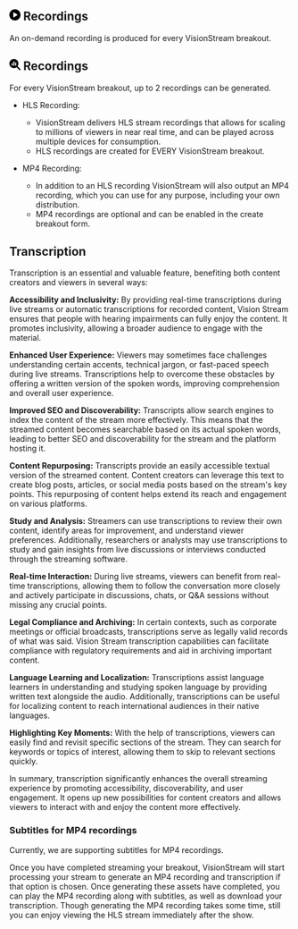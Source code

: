 ## <img src="https://raw.githubusercontent.com/vishaldhole173/pro-stream-documentation/main/fontawesome/svgs/solid/circle-play.svg" width="20" height="20"> Recordings

An on-demand recording is produced for every VisionStream breakout.

## <img src="https://raw.githubusercontent.com/vishaldhole173/pro-stream-documentation/main/fontawesome/svgs/solid/magnifying-glass-chart.svg" width="20" height="20">  Recordings

For every VisionStream breakout, up to 2 recordings can be generated. 

* HLS Recording:

  - VisionStream delivers HLS stream recordings that allows for scaling to millions of viewers in near real time, and can be played across multiple devices for consumption.
  - HLS recordings are created for EVERY VisionStream breakout.

* MP4 Recording:

  - In addition to an HLS recording VisionStream will also output an MP4 recording, which you can use for any purpose, including your own distribution.
  - MP4 recordings are optional and can be enabled in the create breakout form.

## Transcription

Transcription is an essential and valuable feature, benefiting both content creators and viewers in several ways:

**Accessibility and Inclusivity:** By providing real-time transcriptions during live streams or automatic transcriptions for recorded content, Vision Stream ensures that people with hearing impairments can fully enjoy the content. It promotes inclusivity, allowing a broader audience to engage with the material.

**Enhanced User Experience:** Viewers may sometimes face challenges understanding certain accents, technical jargon, or fast-paced speech during live streams. Transcriptions help to overcome these obstacles by offering a written version of the spoken words, improving comprehension and overall user experience.

**Improved SEO and Discoverability:** Transcripts allow search engines to index the content of the stream more effectively. This means that the streamed content becomes searchable based on its actual spoken words, leading to better SEO and discoverability for the stream and the platform hosting it.

**Content Repurposing:** Transcripts provide an easily accessible textual version of the streamed content. Content creators can leverage this text to create blog posts, articles, or social media posts based on the stream's key points. This repurposing of content helps extend its reach and engagement on various platforms.

**Study and Analysis:** Streamers can use transcriptions to review their own content, identify areas for improvement, and understand viewer preferences. Additionally, researchers or analysts may use transcriptions to study and gain insights from live discussions or interviews conducted through the streaming software.

**Real-time Interaction:** During live streams, viewers can benefit from real-time transcriptions, allowing them to follow the conversation more closely and actively participate in discussions, chats, or Q&A sessions without missing any crucial points.

**Legal Compliance and Archiving:** In certain contexts, such as corporate meetings or official broadcasts, transcriptions serve as legally valid records of what was said. Vision Stream transcription capabilities can facilitate compliance with regulatory requirements and aid in archiving important content.

**Language Learning and Localization:** Transcriptions assist language learners in understanding and studying spoken language by providing written text alongside the audio. Additionally, transcriptions can be useful for localizing content to reach international audiences in their native languages.

**Highlighting Key Moments:** With the help of transcriptions, viewers can easily find and revisit specific sections of the stream. They can search for keywords or topics of interest, allowing them to skip to relevant sections quickly.

In summary, transcription significantly enhances the overall streaming experience by promoting accessibility, discoverability, and user engagement. It opens up new possibilities for content creators and allows viewers to interact with and enjoy the content more effectively.

### Subtitles for MP4 recordings

Currently, we are supporting subtitles for MP4 recordings.

Once you have completed streaming your breakout, VisionStream will start processing your stream to generate an MP4 recording and transcription if that option is chosen. Once generating these assets have completed, you can play the MP4 recording along with subtitles, as well as download your transcription. Though generating the MP4 recording takes some time, still you can enjoy viewing the HLS stream immediately after the show.

